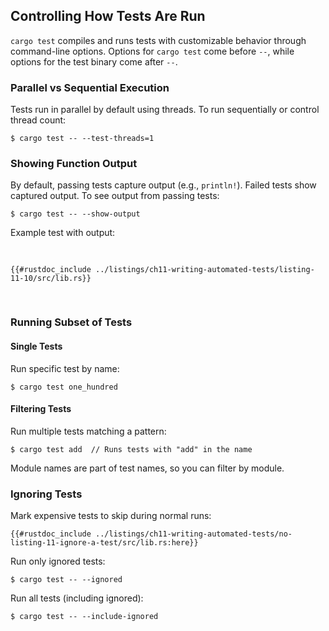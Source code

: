 ## Controlling How Tests Are Run

`cargo test` compiles and runs tests with customizable behavior through command-line options. Options for `cargo test` come before `--`, while options for the test binary come after `--`.

### Parallel vs Sequential Execution

Tests run in parallel by default using threads. To run sequentially or control thread count:

```console
$ cargo test -- --test-threads=1
```

### Showing Function Output

By default, passing tests capture output (e.g., `println!`). Failed tests show captured output. To see output from passing tests:

```console
$ cargo test -- --show-output
```

Example test with output:

<Listing number="11-10" file-name="src/lib.rs" caption="Tests with `println!` output">

```rust,panics,noplayground
{{#rustdoc_include ../listings/ch11-writing-automated-tests/listing-11-10/src/lib.rs}}
```

</Listing>

### Running Subset of Tests

#### Single Tests

Run specific test by name:

```console
$ cargo test one_hundred
```

#### Filtering Tests

Run multiple tests matching a pattern:

```console
$ cargo test add  // Runs tests with "add" in the name
```

Module names are part of test names, so you can filter by module.

### Ignoring Tests

Mark expensive tests to skip during normal runs:

```rust,noplayground
{{#rustdoc_include ../listings/ch11-writing-automated-tests/no-listing-11-ignore-a-test/src/lib.rs:here}}
```

Run only ignored tests:

```console
$ cargo test -- --ignored
```

Run all tests (including ignored):

```console
$ cargo test -- --include-ignored
```
